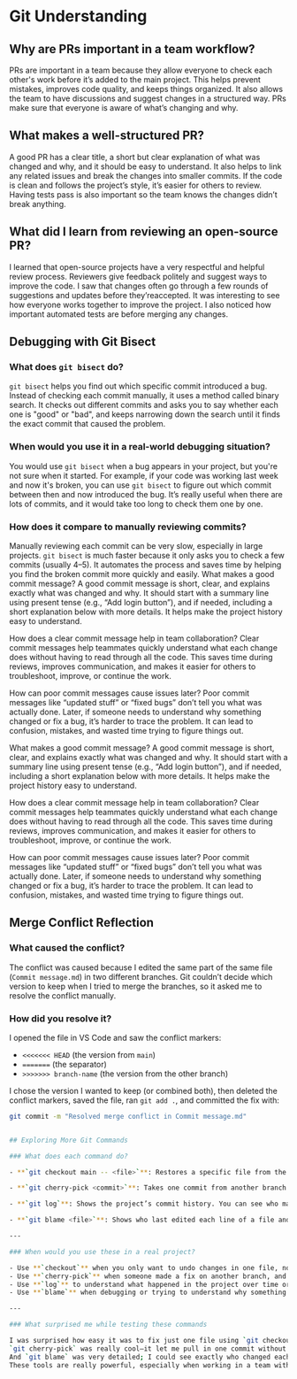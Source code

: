 # Git Understanding

## Why are PRs important in a team workflow?
PRs are important in a team because they allow everyone to check each other's work before it’s added to the main project. This helps prevent mistakes, improves code quality, and keeps things organized. It also allows the team to have discussions and suggest changes in a structured way. PRs make sure that everyone is aware of what’s changing and why.

## What makes a well-structured PR?
A good PR has a clear title, a short but clear explanation of what was changed and why, and it should be easy to understand. It also helps to link any related issues and break the changes into smaller commits. If the code is clean and follows the project’s style, it’s easier for others to review. Having tests pass is also important so the team knows the changes didn’t break anything.

## What did I learn from reviewing an open-source PR?
I learned that open-source projects have a very respectful and helpful review process. Reviewers give feedback politely and suggest ways to improve the code. I saw that changes often go through a few rounds of suggestions and updates before they’reaccepted. It was interesting to see how everyone works together to improve the project. I also noticed how important automated tests are before merging any changes.
## Debugging with Git Bisect

### What does `git bisect` do?
`git bisect` helps you find out which specific commit introduced a bug. Instead of checking each commit manually, it uses a method called binary search. It checks out different commits and asks you to say whether each one is "good" or "bad", and keeps narrowing down the search until it finds the exact commit that caused the problem.

### When would you use it in a real-world debugging situation?
You would use `git bisect` when a bug appears in your project, but you're not sure when it started. For example, if your code was working last week and now it's broken, you can use `git bisect` to figure out which commit between then and now introduced the bug. It’s really useful when there are lots of commits, and it would take too long to check them one by one.

### How does it compare to manually reviewing commits?
Manually reviewing each commit can be very slow, especially in large projects. `git bisect` is much faster because it only asks you to check a few commits (usually 4–5). It automates the process and saves time by helping you find the broken commit more quickly and easily.
What makes a good commit message?
A good commit message is short, clear, and explains exactly what was changed and why. It should start with a summary line using present tense (e.g., “Add login button”), and if needed, including a short explanation below with more details. It helps make the project history easy to understand.

How does a clear commit message help in team collaboration?
Clear commit messages help teammates quickly understand what each change does without having to read through all the code. This saves time during reviews, improves communication, and makes it easier for others to troubleshoot, improve, or continue the work.

How can poor commit messages cause issues later?
Poor commit messages like “updated stuff” or “fixed bugs” don’t tell you what was actually done. Later, if someone needs to understand why something changed or fix a bug, it’s harder to trace the problem. It can lead to confusion, mistakes, and wasted time trying to figure things out.


What makes a good commit message?
A good commit message is short, clear, and explains exactly what was changed and why. It should start with a summary line using present tense (e.g., “Add login button”), and if needed, including a short explanation below with more details. It helps make the project history easy to understand.

How does a clear commit message help in team collaboration?
Clear commit messages help teammates quickly understand what each change does without having to read through all the code. This saves time during reviews, improves communication, and makes it easier for others to troubleshoot, improve, or continue the work.

How can poor commit messages cause issues later?
Poor commit messages like “updated stuff” or “fixed bugs” don’t tell you what was actually done. Later, if someone needs to understand why something changed or fix a bug, it’s harder to trace the problem. It can lead to confusion, mistakes, and wasted time trying to figure things out.
## Merge Conflict Reflection

### What caused the conflict?
The conflict was caused because I edited the same part of the same file (`Commit message.md`) in two different branches. Git couldn’t decide which version to keep when I tried to merge the branches, so it asked me to resolve the conflict manually.

### How did you resolve it?
I opened the file in VS Code and saw the conflict markers:
- `<<<<<<< HEAD` (the version from `main`)
- `=======` (the separator)
- `>>>>>>> branch-name` (the version from the other branch)

I chose the version I wanted to keep (or combined both), then deleted the conflict markers, saved the file, ran `git add .`, and committed the fix with:

```bash
git commit -m "Resolved merge conflict in Commit message.md"


## Exploring More Git Commands

### What does each command do?

- **`git checkout main -- <file>`**: Restores a specific file from the `main` branch. Helpful when you want to undo changes to one file without affecting others.

- **`git cherry-pick <commit>`**: Takes one commit from another branch and applies it to your current branch. You can use it to bring in one useful change without merging the whole branch.

- **`git log`**: Shows the project’s commit history. You can see who made changes, when, and what they changed.

- **`git blame <file>`**: Shows who last edited each line of a file and when. Useful for tracking changes and asking questions about specific lines.

---

### When would you use these in a real project?

- Use **`checkout`** when you only want to undo changes in one file, not the whole project.
- Use **`cherry-pick`** when someone made a fix on another branch, and you want only that change.
- Use **`log`** to understand what happened in the project over time or find a specific commit.
- Use **`blame`** when debugging or trying to understand why something was written a certain way.

---

### What surprised me while testing these commands

I was surprised how easy it was to fix just one file using `git checkout`.  
`git cherry-pick` was really cool—it let me pull in one commit without merging everything.  
And `git blame` was very detailed; I could see exactly who changed each line.  
These tools are really powerful, especially when working in a team with lots of changes.
